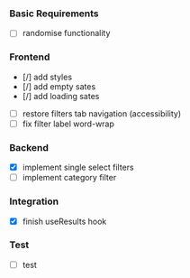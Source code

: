 ### Basic Requirements
-   [ ] randomise functionality

### Frontend
-   [/] add styles
-   [/] add empty sates
-   [/] add loading sates
-   [ ] restore filters tab navigation (accessibility)
-   [ ] fix filter label word-wrap

### Backend
-   [x] implement single select filters
-   [ ] implement category filter

### Integration
-   [x] finish useResults hook

### Test
-   [ ] test

